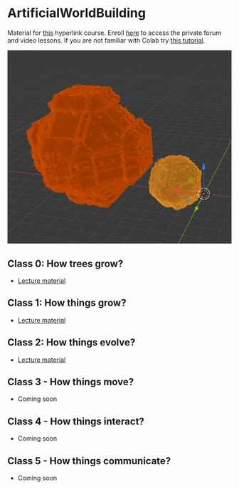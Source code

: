 # ArtificialWorldBuilding

Material for [this](https://hyperlink.academy/courses/artificial-world-building/90/cohorts/82?tab=Curriculum) hyperlink course. Enroll [here](https://hyperlink.academy/discount?discount=96f03659-1f95-4ab0-86b5-8295f7b71945) to access the private forum and video lessons. If you are not familiar with Colab try [this tutorial](https://colab.research.google.com/drive/1zISwRDEe2a0mofnn8t0NGR6j3smggX7a).

![3DCA example](/lecture_1/3D/sample.jpeg)

## Class 0: How trees grow?
- [Lecture material](https://colab.research.google.com/drive/1RywHT63tVgaBDj_AV1MBPuy3wevf5Ia8?usp=sharing)

## Class 1: How things grow?
- [Lecture material](https://colab.research.google.com/drive/1uAQ5DfiLU5-P8GqZqVjin7xYi6LOpS88?usp=sharing)

## Class 2: How things evolve?
- [Lecture material](https://colab.research.google.com/drive/1mWDm5iw7ewaGu1I7eFgqhkxgjKKcRA1o?usp=sharing)

## Class 3 - How things move?

- Coming soon

## Class 4 - How things interact?

- Coming soon

## Class 5 - How things communicate?

- Coming soon
